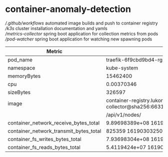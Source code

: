# container-anomaly-detection
*/.github/workflows* automated image builds and push to container registry  
*/k3s*               cluster installation documentation and yamls  
*/metrics-collector* spring boot application for collection metrics from pods    
*/pod-watcher*       spring boot application for watching new spawning pods  

Metric | Example Value | Api Call
-------- | --------  | --------  
pod_name   | traefik-6f9cbd9bd4-rgh45   | /api/v1/pods
namespace   | kube-system      | /api/v1/namespaces
memoryBytes   | 15462400   | /metrics
cpu   | 0.00370346   | /metrics
sizeBytes   | 326597    | /api/v1/nodes/
image   | container-registry.lukonjun.de/library/metrics-collector@sha256:66313d4c22bf41a5abb6c5a900c19b68c6c980741a62868d796035bd42de17a9
    | /api/v1/nodes/
container_network_receive_bytes_total   | 9.89698389e+08 1619030322817     | /api/v1/nodes/worker01/proxy/metrics/probes
container_network_transmit_bytes_total   | 825359 1619030325076   | /api/v1/nodes/worker01/proxy/metrics/probes
container_fs_writes_bytes_total   | 7.93698304e+08 1619030326733    | /api/v1/nodes/worker01/proxy/metrics/probes
container_fs_reads_bytes_total   | 5.4119424e+07 1619030326256    | /api/v1/nodes/worker01/proxy/metrics/probes
